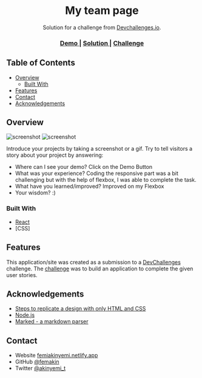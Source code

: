 <!-- Please update value in the {}  -->

<h1 align="center">My team page</h1>

<div align="center">
   Solution for a challenge from  <a href="http://devchallenges.io" target="_blank">Devchallenges.io</a>.
</div>

<div align="center">
  <h3>
    <a href="https://404-devchallenge.netlify.app/">
      Demo
    </a>
    <span> | </span>
    <a href="https://github.com/femakin/My-team-page">
      Solution
    </a>
    <span> | </span>
    <a href="https://devchallenges.io/challenges/hhmesazsqgKXrTkYkt0U#">
      Challenge
    </a>
  </h3>
</div>

<!-- TABLE OF CONTENTS -->

## Table of Contents

- [Overview](#overview)
  - [Built With](#built-with)
- [Features](#features)
- [Contact](#contact)
- [Acknowledgements](#acknowledgements)

<!-- OVERVIEW -->

## Overview

![screenshot](https://res.cloudinary.com/femakin/image/upload/v1608320195/404-DESTOP_ujvmmf.jpg)
![screenshot](https://res.cloudinary.com/femakin/image/upload/v1608320301/404-MOBILE_rzut8e.jpg)

Introduce your projects by taking a screenshot or a gif. Try to tell visitors a story about your project by answering:

- Where can I see your demo? Click on the Demo Button
- What was your experience? Coding the responsive part was a bit challenging but with the help of flexbox, I was able to complete the task.
- What have you learned/improved? Improved on my Flexbox 
- Your wisdom? :)

### Built With

<!-- This section should list any major frameworks that you built your project using. Here are a few examples.-->

- [React](https://reactjs.org/)
- [CSS]


## Features

<!-- List the features of your application or follow the template. Don't share the figma file here :) -->

This application/site was created as a submission to a [DevChallenges](https://devchallenges.io/challenges) challenge. The [challenge](https://devchallenges.io/challenges/wBunSb7FPrIepJZAg0sY) was to build an application to complete the given user stories.


## Acknowledgements

<!-- This section should list any articles or add-ons/plugins that helps you to complete the project. This is optional but it will help you in the future. For exmpale -->

- [Steps to replicate a design with only HTML and CSS](https://devchallenges-blogs.web.app/how-to-replicate-design/)
- [Node.js](https://nodejs.org/)
- [Marked - a markdown parser](https://github.com/chjj/marked)

## Contact

- Website [femiakinyemi.netlify.app](https://femiakinyemi.netlify.app/)
- GitHub [@femakin](https://github.com/femakin/)
- Twitter [@akinyemi_t](https://twitter.com/akinyemi_t/)
